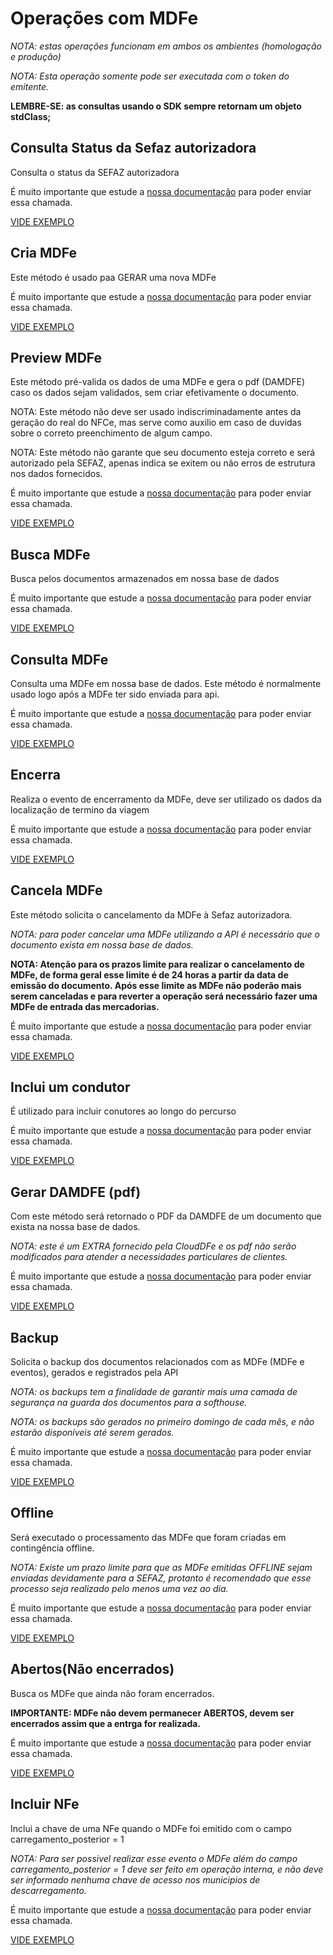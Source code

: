 # Operações com MDFe

*NOTA: estas operações funcionam em ambos os ambientes (homologação e produção)*

*NOTA: Esta operação somente pode ser executada com o token do emitente.*

**LEMBRE-SE: as consultas usando o SDK sempre retornam um objeto stdClass;**


## Consulta Status da Sefaz autorizadora

Consulta o status da SEFAZ autorizadora

É muito importante que estude a [nossa documentação](https://doc.cloud-dfe.com.br/v1/mdfe/#!/1-1) para poder enviar essa chamada.

[VIDE EXEMPLO](https://github.com/cloud-dfe/clouddfe-sdk-php-curl/blob/master/examples/mdfe/status.php)



## Cria MDFe

Este método é usado paa GERAR uma nova MDFe

É muito importante que estude a [nossa documentação](https://doc.cloud-dfe.com.br/v1/mdfe/#!/1-6) para poder enviar essa chamada.

[VIDE EXEMPLO](https://github.com/cloud-dfe/clouddfe-sdk-php-curl/blob/master/examples/mdfe/cria.php)


## Preview MDFe

Este método pré-valida os dados de uma MDFe e gera o pdf (DAMDFE) caso os dados sejam validados, sem criar efetivamente o documento.

NOTA: Este método não deve ser usado indiscriminadamente antes da geração do real do NFCe, mas serve como auxilio em caso de duvidas sobre o correto preenchimento de algum campo.

NOTA: Este método não garante que seu documento esteja correto e será autorizado pela SEFAZ, apenas indica se exitem ou não erros de estrutura nos dados fornecidos.

É muito importante que estude a [nossa documentação](https://doc.cloud-dfe.com.br/v1/mdfe/#!/1-13) para poder enviar essa chamada.

[VIDE EXEMPLO](https://github.com/cloud-dfe/clouddfe-sdk-php-curl/blob/master/examples/mdfe/preview.php)


## Busca MDFe

Busca pelos documentos armazenados em nossa base de dados

É muito importante que estude a [nossa documentação](https://doc.cloud-dfe.com.br/v1/mdfe/#!/1-7) para poder enviar essa chamada.

[VIDE EXEMPLO](https://github.com/cloud-dfe/clouddfe-sdk-php-curl/blob/master/examples/mdfe/busca.php)


## Consulta MDFe

Consulta uma MDFe em nossa base de dados. Este método é normalmente usado logo após a MDFe ter sido enviada para api.

É muito importante que estude a [nossa documentação](https://doc.cloud-dfe.com.br/v1/mdfe/#!/1-4) para poder enviar essa chamada.

[VIDE EXEMPLO](https://github.com/cloud-dfe/clouddfe-sdk-php-curl/blob/master/examples/mdfe/consulta.php)

## Encerra

Realiza o evento de encerramento da MDFe, deve ser utilizado os dados da localização de termino da viagem

É muito importante que estude a [nossa documentação](https://doc.cloud-dfe.com.br/v1/mdfe/#!/1-9) para poder enviar essa chamada.

[VIDE EXEMPLO](https://github.com/cloud-dfe/clouddfe-sdk-php-curl/blob/master/examples/mdfe/encerra.php)

## Cancela MDFe

Este método solicita o cancelamento da MDFe à Sefaz autorizadora.

*NOTA: para poder cancelar uma MDFe utilizando a API é necessário que o documento exista em nossa base de dados.*

**NOTA: Atenção para os prazos limite para realizar o cancelamento de MDFe, de forma geral esse limite é de 24 horas a partir da data de emissão do documento. Após esse limite as MDFe não poderão mais serem canceladas e para reverter a operação será necessário fazer uma MDFe de entrada das mercadorias.**

É muito importante que estude a [nossa documentação](https://doc.cloud-dfe.com.br/v1/mdfe/#!/1-10) para poder enviar essa chamada.

[VIDE EXEMPLO](https://github.com/cloud-dfe/clouddfe-sdk-php-curl/blob/master/examples/mdfe/cancela.php)

## Inclui um condutor

É utilizado para incluir conutores ao longo do percurso

É muito importante que estude a [nossa documentação](https://doc.cloud-dfe.com.br/v1/mdfe/#!/1-8) para poder enviar essa chamada.

[VIDE EXEMPLO](https://github.com/cloud-dfe/clouddfe-sdk-php-curl/blob/master/examples/mdfe/condutor.php)

## Gerar DAMDFE (pdf)

Com este método será retornado o PDF da DAMDFE de um documento que exista na nossa base de dados.

*NOTA: este é um EXTRA fornecido pela CloudDFe e os pdf não serão modificados para atender a necessidades particulares de clientes.*

É muito importante que estude a [nossa documentação](https://doc.cloud-dfe.com.br/v1/mdfe/#!/1-5) para poder enviar essa chamada.

[VIDE EXEMPLO](https://github.com/cloud-dfe/clouddfe-sdk-php-curl/blob/master/examples/mdfe/pdf.php)

## Backup

Solicita o backup dos documentos relacionados com as MDFe (MDFe e eventos), gerados e registrados pela API

*NOTA: os backups tem a finalidade de garantir mais uma camada de segurança na guarda dos documentos para a softhouse.*

*NOTA: os backups são gerados no primeiro domingo de cada mês, e não estarão disponíveis até serem gerados.*

É muito importante que estude a [nossa documentação](https://doc.cloud-dfe.com.br/v1/mdfe/#!/1-11) para poder enviar essa chamada.

[VIDE EXEMPLO](https://github.com/cloud-dfe/clouddfe-sdk-php-curl/blob/master/examples/mdfe/backup.php)

## Offline

Será executado o processamento das MDFe que foram criadas em contingência offline.

*NOTA: Existe um prazo limite para que as MDFe emitidas OFFLINE sejam enviadas devidamente para a SEFAZ, protanto é recomendado que esse processo seja realizado pelo menos uma vez ao dia.*

É muito importante que estude a [nossa documentação](https://doc.cloud-dfe.com.br/v1/mdfe/#!/1-3) para poder enviar essa chamada.

[VIDE EXEMPLO](https://github.com/cloud-dfe/clouddfe-sdk-php-curl/blob/master/examples/mdfe/offline.php)

## Abertos(Não encerrados)

Busca os MDFe que ainda não foram encerrados.

**IMPORTANTE: MDFe não devem permanecer ABERTOS, devem ser encerrados assim que a entrga for realizada.**

É muito importante que estude a [nossa documentação](https://doc.cloud-dfe.com.br/v1/mdfe/#!/1-2) para poder enviar essa chamada.

[VIDE EXEMPLO](https://github.com/cloud-dfe/clouddfe-sdk-php-curl/blob/master/examples/mdfe/abertos.php)


## Incluir NFe

Inclui a chave de uma NFe quando o MDFe foi emitido com o campo carregamento_posterior = 1

*NOTA: Para ser possivel realizar esse evento o MDFe além do campo carregamento_posterior = 1 deve ser feito em operação interna, e não deve ser informado nenhuma chave de acesso nos municipios de descarregamento.*

É muito importante que estude a [nossa documentação](https://doc.cloud-dfe.com.br/v1/mdfe/#!/1-12) para poder enviar essa chamada.

[VIDE EXEMPLO](https://github.com/cloud-dfe/clouddfe-sdk-php-curl/blob/master/examples/mdfe/incluir_nfe.php)
